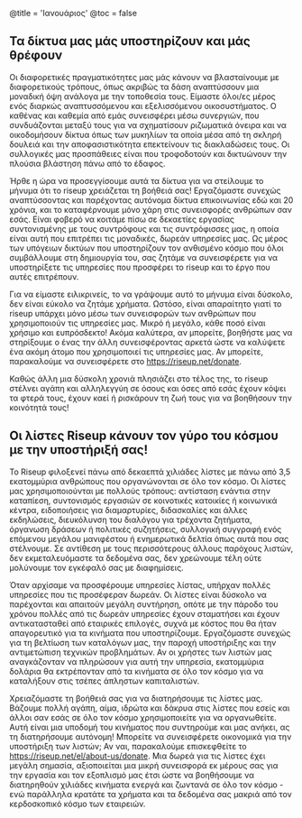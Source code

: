 @title = 'Ιανουάριος'
@toc = false


Τα δίκτυα μας μάς υποστηρίζουν και μάς θρέφουν 
----------------------------------------------

Οι διαφορετικές πραγματικότητες μας μάς κάνουν να βλασταίνουμε με διαφορετικούς τρόπους, όπως ακριβώς τα δάση αναπτύσσουν μια μοναδική όψη ανάλογα με την τοποθεσία τους. Είμαστε όλοι/ες μέρος ενός διαρκώς αναπτυσσόμενου και εξελισσόμενου οικοσυστήματος. Ο καθένας και καθεμία από εμάς συνεισφέρει μέσω συνεργιών, που συνδυάζονται μεταξύ τους για να σχηματίσουν ριζωματικά όνειρα και να οικοδομήσουν δίκτυα όπως των μυκηλίων τα οποία μέσα από τη σκληρή δουλειά και την αποφασιστικότητα επεκτείνουν τις διακλαδώσεις τους. Οι συλλογικές μας προσπάθειες είναι που τροφοδοτούν και δικτυώνουν την πλούσια βλάστηση πάνω από το έδαφος.

Ήρθε η ώρα να προσεγγίσουμε αυτά τα δίκτυα για να στείλουμε το μήνυμα ότι το riseup χρειάζεται τη βοήθειά σας! Εργαζόμαστε συνεχώς αναπτύσσοντας και παρέχοντας αυτόνομα δίκτυα επικοινωνίας εδώ και 20 χρόνια, και το καταφέρνουμε μόνο χάρη στις συνεισφορές ανθρώπων σαν εσάς. Είναι φοβερό να κοιτάμε πίσω σε δεκαετίες εργασίας συντονισμένης με τους συντρόφους και τις συντρόφισσες μας, η οποία είναι αυτή που επιτρέπει τις μοναδικές, δωρεάν υπηρεσίες μας. Ως μέρος των υπόγειων δικτύων που υποστηρίζουν τον ανθισμένο κόσμο που όλοι συμβάλλουμε στη δημιουργία του, σας ζητάμε να συνεισφέρετε για να υποστηρίξετε τις υπηρεσίες που προσφέρει το riseup και το έργο που αυτές επιτρέπουν.

Για να είμαστε ειλικρινείς, το να γράψουμε αυτό το μήνυμα είναι δύσκολο, δεν είναι εύκολο να ζητάμε χρήματα. Ωστόσο, είναι απαραίτητο γιατί το riseup υπάρχει μόνο μέσω των συνεισφορών των ανθρώπων που χρησιμοποιούν τις υπηρεσίες μας. Μικρό ή μεγάλο, κάθε ποσό είναι χρήσιμο και ευπρόσδεκτο! Ακόμα καλύτερα, αν μπορείτε, βοηθήστε μας να στηρίξουμε ο ένας την άλλη συνεισφέροντας αρκετά ώστε να καλύψετε ένα ακόμη άτομο που χρησιμοποιεί τις υπηρεσίες μας. Αν μπορείτε, παρακαλούμε να συνεισφέρετε στο https://riseup.net/donate.

Καθώς άλλη μια δύσκολη χρονιά πλησιάζει στο τέλος της, το riseup στέλνει αγάπη και αλληλεγγύη σε όσους και όσες από εσάς έχουν κόψει τα φτερά τους, έχουν καεί ή ρισκάρουν τη ζωή τους για να βοηθήσουν την κοινότητά τους!


Οι λίστες Riseup κάνουν τον γύρο του κόσμου με την υποστήριξή σας!
------------------------------------------------------------------

Το Riseup φιλοξενεί πάνω από δεκαεπτά χιλιάδες λίστες με πάνω από 3,5 εκατομμύρια ανθρώπους που οργανώνονται σε όλο τον κόσμο. Οι λίστες μας χρησιμοποιούνται με πολλούς τρόπους: αντίσταση ενάντια στην καταπίεση, συντονισμός εργασιών σε κοινοτικές κατοικίες ή κοινωνικά κέντρα, ειδοποιήσεις για διαμαρτυρίες, διδασκαλίες και άλλες εκδηλώσεις, διευκόλυνση του διαλόγου για τρέχοντα ζητήματα, όργανωση δράσεων ή πολιτικές συζητήσεις, συλλογική συγγραφή ενός επόμενου μεγάλου μανιφέστου ή ενημερωτικά δελτία όπως αυτά που σας στέλνουμε. Σε αντίθεση με τους περισσότερους άλλους παρόχους λιστών, δεν εκμεταλευόμαστε τα δεδομένα σας, δεν χρεώνουμε τέλη ούτε μολύνουμε τον εγκέφαλό σας με διαφημίσεις.

Όταν αρχίσαμε να προσφέρουμε υπηρεσίες λίστας, υπήρχαν πολλές υπηρεσίες που τις προσέφεραν δωρεάν. Οι λίστες είναι δύσκολο να παρέχονται και απαιτούν μεγάλη συντήρηση, οπότε με την πάροδο του χρόνου πολλές από τις δωρεάν υπηρεσίες έχουν σταματήσει και έχουν αντικατασταθεί από εταιρικές επιλογές, συχνά με κόστος που θα ήταν απαγορευτικό για τα κινήματα που υποστηρίζουμε. Εργαζόμαστε συνεχώς για τη βελτίωση των καταλόγων μας, την παροχή υποστήριξης και την αντιμετώπιση τεχνικών προβλημάτων. Αν οι χρήστες των λιστών μας αναγκάζονταν να πληρώσουν για αυτή την υπηρεσία, εκατομμύρια δολάρια θα εκτρέπονταν από τα κινήματα σε όλο τον κόσμο για να καταλήξουν στις τσέπες άπληστων καπιταλιστών.

Χρειαζόμαστε τη βοήθειά σας για να διατηρήσουμε τις λίστες μας. Βάζουμε πολλή αγάπη, αίμα, ιδρώτα και δάκρυα στις λίστες που εσείς και άλλοι σαν εσάς σε όλο τον κόσμο χρησιμοποιείτε για να οργανωθείτε. Αυτή είναι μια υποδομή του κινήματος που συντηρούμε και μας ανήκει, ας τη διατηρήσουμε αυτόνομη! Μπορείτε να συνεισφέρετε οικονομικά για την υποστήριξη των λιστών; Αν ναι, παρακαλούμε επισκεφθείτε το https://riseup.net/el/about-us/donate. Μια δωρεά για τις λίστες έχει μεγάλη σημασία, αξιοποιείται μια μικρή συνεισφορά εκ μέρους σας για την εργασία και τον εξοπλισμό μας έτσι ώστε να βοηθήσουμε να διατηρηθούν χιλιάδες κινήματα ενεργά και ζωντανά σε όλο τον κόσμο - ενώ παράλληλα κρατάτε τα χρήματα και τα δεδομένα σας μακριά από τον κερδοσκοπικό κόσμο των εταιρειών.